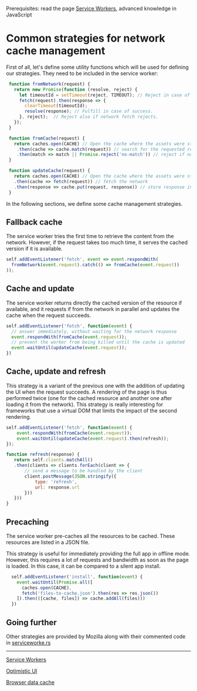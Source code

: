 <span class="requirements">Prerequisites: read the page <a href="service-workers.md">Service Workers</a>, advanced knowledge in JavaScript</span>

Common strategies for network cache management
===============================================

First of all, let's define some utility functions which will be used for defining our strategies. They need to be included in the service worker:

```javascript
 function fromNetwork(request) {
   return new Promise(function (resolve, reject) {
     let timeoutId = setTimeout(reject, TIMEOUT); // Reject in case of timeout.
     fetch(request).then(response => {
       clearTimeout(timeoutId);
       resolve(response); // Fulfill in case of success.
     }, reject);  // Reject also if network fetch rejects.
   });
 }

 function fromCache(request) {
   return caches.open(CACHE) // Open the cache where the assets were stored
    .then(cache => cache.match(request)) // search for the requested resource
    .then(match => match || Promise.reject('no-match')) // reject if not found
 }

 function updateCache(request) {
   return caches.open(CACHE) // Open the cache where the assets were stored
   .then(cache => fetch(request)) // fetch the network
   .then(response => cache.put(request, response)) // store response in cache
 }
 ```

In the following sections, we define some cache management strategies.

## Fallback cache

The service worker tries the first time to retrieve the content from the network. However, if the request takes too much time, it serves the cached version if it is available.

 ```javascript
 self.addEventListener('fetch', event => event.respondWith(
   fromNetwork(event.request).catch(() => fromCache(event.request))
 ));
 ```
## Cache and update

The service worker returns directly the cached version of the resource if available, and it requests if from the network in parallel and updates the cache when the request succeeds.

  ```javascript
self.addEventListener('fetch', function(event) {
    // answer immediately, without waiting for the network response
    event.respondWith(fromCache(event.request));
    // prevent the worker from being killed until the cache is updated
    event.waitUntil(updateCache(event.request));
})
  ```

## Cache, update and refresh

This strategy is a variant of the previous one with the addition of updating the UI when the request succeeds. A rendering of the page is thus performed twice (one for the cached resource and another one after loading it from the network). This strategy is really interesting for frameworks that use a virtual DOM that limits the impact of the second rendering.

 ```javascript
 self.addEventListener('fetch', function(event) {
     event.respondWith(fromCache(event.request));
     event.waitUntil(updateCache(event.request).then(refresh));
 });

function refresh(response) {
    return self.clients.matchAll()
    .then(clients => clients.forEach(client => {
        // send a message to be handled by the client
        client.postMessage(JSON.stringify({
            type: 'refresh',
            url: response.url
        }))
    }))
}
```

## Precaching

The service worker pre-caches all the resources to be cached. These resources are listed in a JSON file.

This strategy is useful for immediately providing the full app in offline mode. However, this requires a lot of requests and bandwidth as soon as the page is loaded. In this case, it can be compared to a silent app install.

```javascript
  self.addEventListener('install', function(event) {
    event.waitUntil(Promise.all([
      caches.open(CACHE),
      fetch('files-to-cache.json').then(res => res.json())
    ]).then(([cache, files]) => cache.addAll(files)))
  })
```

## Going further

Other strategies are provided by Mozilla along with their commented code in [serviceworke.rs](http://serviceworke.rs)

---

[Service Workers](service-workers.md)

[Optimistic UI](optimistic-ui.md)

[Browser data cache](data-cache.md)
